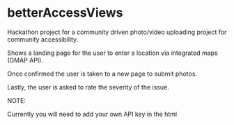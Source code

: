 # betterAccessViews
Hackathon project for a community driven photo/video uploading project for community accessibility. 

Shows a landing page for the user to enter a location via integrated maps (GMAP API). 

Once confirmed the user is taken to a new page to submit photos.

Lastly, the user is asked to rate the severity of the issue.

NOTE: 

  Currently you will need to add your own API key in the html <script> section in order for the integrated maps to work
  
  This is subject to change as the project gets further along and gets deployed (ie: it is locally run at this time)
